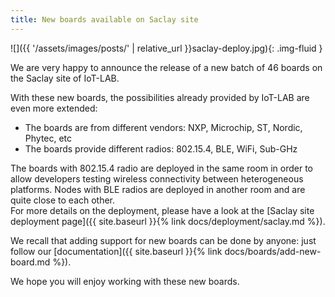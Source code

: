 ```yaml
---
title: New boards available on Saclay site
---
```

![]({{ '/assets/images/posts/' | relative_url }}saclay-deploy.jpg){: .img-fluid }

We are very happy to announce the release of a new batch of 46 boards on the Saclay site of IoT-LAB.

With these new boards, the possibilities already provided by IoT-LAB are even more extended:
- The boards are from different vendors: NXP, Microchip, ST, Nordic, Phytec, etc
- The boards provide different radios: 802.15.4, BLE, WiFi, Sub-GHz

The boards with 802.15.4 radio are deployed in the same room in order to allow developers testing wireless connectivity between heterogeneous platforms. Nodes with BLE radios are deployed in another room and are quite close to each other.  
For more details on the deployment, please have a look at the [Saclay site deployment page]({{ site.baseurl }}{% link docs/deployment/saclay.md %}).

We recall that adding support for new boards can be done by anyone: just follow our [documentation]({{ site.baseurl }}{% link docs/boards/add-new-board.md %}).

We hope you will enjoy working with these new boards.
